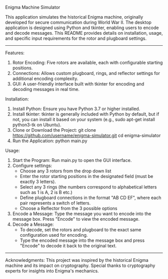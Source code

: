 Enigma Machine Simulator

This application simulates the historical Enigma machine, originally developed for secure communication during World War II. 
The desktop application is designed using Python and tkinter, enabling users to encode and decode messages. This README provides 
details on installation, usage, and specific input requirements for the rotor and plugboard settings.

------------------------------------------------------------------------------------------------------------
Features:
1. Rotor Encoding: Five rotors are available, each with configurable starting positions.
2. Connections: Allows custom plugboard, rings, and reflector settings for additional encoding complexity.
3. GUI: A user-friendly interface built with tkinter for encoding and decoding messages in real time.

Installation:
1. Install Python: Ensure you have Python 3.7 or higher installed.
2. Install tkinter: tkinter is generally included with Python by default, but if not, you can install it based on your system (e.g., sudo apt-get install python3-tk on Ubuntu).
3. Clone or Download the Project: git clone https://github.com/username/enigma-simulator.git
                                  cd enigma-simulator
4. Run the Application: python main.py

Usage:
1. Start the Program: Run main.py to open the GUI interface.
2. Configure settings:
    - Choose any 3 rotors from the drop down list
    - Enter the rotor starting positions in the designated field (must be exactly 3 letters).
    - Select any 3 rings (the numbers correspond to alphabetical letters such as 1 is A, 2 is B etc.)
    - Define plugboard connections in the format "AB CD EF", where each pair represents a switch of letters.
    - Choose a Reflector from the 3 possible options
3. Encode a Message: Type the message you want to encode into the message box. Press "Encode" to view the encoded message.
4. Decode a Message: 
    - To decode, set the rotors and plugboard to the exact same configuration used for encoding. 
    - Type the encoded message into the message box and press "Encode" to decode it back to the original text.

------------------------------------------------------------------------------------------------------------

Acknowledgments:
This project was inspired by the historical Enigma machine and its impact on cryptography.
Special thanks to cryptography experts for insights into Enigma's mechanics.
